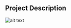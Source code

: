 ## Project Description


![alt text](https://github.com/hyeonghan/hyeonghan.github.io/figs/SPT2023_cut.png "startbootstrap-grayscale-1.0.3")
